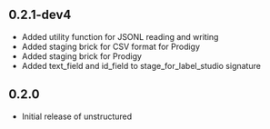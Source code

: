 ## 0.2.1-dev4

* Added utility function for JSONL reading and writing
* Added staging brick for CSV format for Prodigy
* Added staging brick for Prodigy
* Added text_field and id_field to stage_for_label_studio signature

## 0.2.0

* Initial release of unstructured
